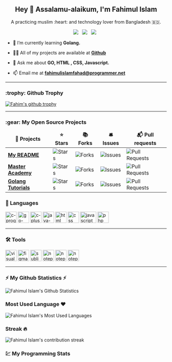 <!-- Introduction Part -->
<h2 align="center">Hey 👋 Assalamu-alaikum, I'm Fahimul Islam</h2>

<p align="center">A practicing muslim :heart: and technology lover from Bangladesh 🇧🇩.</p>

<!-- Some Counters -->
<p align="center">
    <img src="https://badges.pufler.dev/visits/Fahim047/Fahim047/?color=brightgreen&label=Profile+Visits"> &nbsp; 
    <img src="https://badges.pufler.dev/updated/Fahim047/Fahim047"> &nbsp; 
    <img src="https://badges.pufler.dev/created/Fahim047/Fahim047"> &nbsp;
</p>

- 🌱 I’m currently learning **Golang.**

- 👨‍💻 All of my projects are available at **[Github](https://github.com/Fahim047)**

- 💬 Ask me about **GO, HTML , CSS, Javascript.**

- 📫 Email me at **fahimulislamfahad@programmer.net**

<hr>

<!-- Github Trophy -->
<h3>:trophy: Github Trophy</h3>

<p align="left"><a href="https://github.com/ryo-ma/github-profile-trophy"><img src="https://github-profile-trophy.vercel.app/?username=fahim047" alt="Fahim's github trophy" /></a></p>

<hr>

<h3>:gear: My Open Source Projects</h3>
<table>
  <thead align="center">
    <tr border: none;>
      <td><b>🎁 Projects</b></td>
      <td><b>⭐ Stars</b></td>
      <td><b>📚 Forks</b></td>
      <td><b>🛎 Issues</b></td>
      <td><b>📬 Pull requests</b></td>
    </tr>
  </thead>
  <tbody>
    <tr>
      <td><a href="https://github.com/fahim047/fahim047"><b>My README</b></a></td>
      <td><img alt="Stars" src="https://img.shields.io/github/stars/Fahim047/Fahim047?style=flat-square&labelColor=343b41"/></td>
      <td><img alt="Forks" src="https://img.shields.io/github/forks/Fahim047/Fahim047?style=flat-square&labelColor=343b41"/></td>
      <td><img alt="Issues" src="https://img.shields.io/github/issues/Fahim047/Fahim047?style=flat-square&labelColor=343b41"/></td>
      <td><img alt="Pull Requests" src="https://img.shields.io/github/issues-pr/Fahim047/Fahim047?style=flat-square&labelColor=343b41"/></td>
    </tr>
	  <tr>
      <td><a href="https://github.com/Fahim047/master_academy"><b>Master Academy</b></a></td>
      <td><img alt="Stars" src="https://img.shields.io/github/stars/Fahim047/master_academy?style=flat-square&labelColor=343b41"/></td>
      <td><img alt="Forks" src="https://img.shields.io/github/forks/Fahim047/master_academy?style=flat-square&labelColor=343b41"/></td>
      <td><img alt="Issues" src="https://img.shields.io/github/issues/Fahim047/master_academy?style=flat-square&labelColor=343b41"/></td>
      <td><img alt="Pull Requests" src="https://img.shields.io/github/issues-pr/Fahim047/master_academy?style=flat-square&labelColor=343b41"/></td>
    </tr>
    <tr>
      <td><a href="https://github.com/Fahim047/golang_tutorials"><b>Golang Tutorials</b></a></td>
      <td><img alt="Stars" src="https://img.shields.io/github/stars/Fahim047/golang_tutorials?style=flat-square&labelColor=343b41"/></td>
      <td><img alt="Forks" src="https://img.shields.io/github/forks/Fahim047/golang_tutorials?style=flat-square&labelColor=343b41"/></td>
      <td><img alt="Issues" src="https://img.shields.io/github/issues/Fahim047/golang_tutorials?style=flat-square&labelColor=343b41"/></td>
      <td><img alt="Pull Requests" src="https://img.shields.io/github/issues-pr/Fahim047/golang_tutorials?style=flat-square&labelColor=343b41"/></td>
    </tr>
  </tbody>
</table>

<!-- Languages I Know -->
 ### :rocket: Languages 

<img width="35px" height="35px" src="https://logo.letskhabar.com/img/?tool=c-programming&bgc=none&acol=red" alt="c-programming"> <img width="35px" height="35px" src="https://logo.letskhabar.com/img/?tool=go&bgc=none&acol=red" alt="go-language"> <img width="35px" height="35px" src="https://logo.letskhabar.com/img/?tool=c-plus&bgc=none&acol=red" alt="c-plus-plus"> <img width="35px" height="35px" src="https://logo.letskhabar.com/img/?tool=java&bgc=none&acol=red" alt="java-programming"> <img width="35px" height="35px" src="https://logo.letskhabar.com/img/?tool=html&bgc=none&acol=red" alt="html"> <img width="35px" height="35px" src="https://logo.letskhabar.com/img/?tool=css3&bgc=none&acol=red" alt="css"> <img width="50px" height="35px" src="https://logo.letskhabar.com/img/?tool=javascript&bgc=none&acol=red" alt="javascript"> <img width="35px" height="35px" src="https://logo.letskhabar.com/img/?tool=php0&bgc=none&acol=red" alt="php">

<hr>

### 🛠 Tools
<img width="35px" height="35px" src="https://logo.letskhabar.com/img/?tool=vs-code&bgc=none&acol=red" alt="visual-studio-code"> <img width="35px" height="35px" src="https://logo.letskhabar.com/img/?tool=figma&bgc=none&acol=red" alt="figma"> <img width="35px" height="35px" src="https://logo.letskhabar.com/img/?tool=sublime_text&bgc=none&acol=red" alt="sublime-text"> <img width="35px" height="35px" src="https://logo.letskhabar.com/img/?tool=notepad-plus&bgc=none&acol=red" alt="notepad-plus-plus">
<img width="35px" height="35px" src="https://logo.letskhabar.com/img/?tool=git&bgc=none&acol=red" alt="notepad-plus-plus"> <img width="35px" height="35px" src="https://logo.letskhabar.com/img/?tool=github&bgc=none&acol=red" alt="notepad-plus-plus">

<hr>

<!-- Github Statistics -->
### ⚡ My Github Statistics ⚡

<img align="center" src="https://github-readme-stats-fahim047.vercel.app/api?username=fahim047&show_icons=true&theme=radical" alt="Fahimul Islam's Github Statistics">

<!-- Github Most Used Languages -->
### Most Used Language :heart:
<img align="center" src="https://github-readme-stats-fahim047.vercel.app/api/top-langs/?username=fahim047&langs_count=8&layout=compact&theme=radical" alt="Fahimul Islam's Most Used Languages">


<!-- Github Contribution Streak -->
### Streak :fire:

<img align="center" src="https://github-readme-streak-stats.herokuapp.com/?user=fahim047&theme=merko" alt="Fahimul Islam's contribution streak">


###  💹 My Programming Stats
<br>
<!--START_SECTION:waka-->
<!--END_SECTION:waka-->

